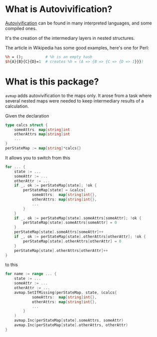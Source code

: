 # What is Autovivification?

[Autovivification](https://en.wikipedia.org/wiki/Autovivification) can be found in many interpreted languages, and some compiled ones.

It's the creation of the intermediary layers in nested structures.

The article in Wikipedia has some good examples, here's one for Perl:

```perl
%h = ();          # %h is an empty hash
$h{A}{B}{C}{D}=1  # creates %h = (A => {B => {C => {D => 1}}})
```

# What is this package?

`avmap` adds autovivification to the maps only. It arose from a task where several nested maps were needed
to keep intermediary results of a calculation.

Given the declaration

```go
type calcs struct {
    someAttrs  map[string]int
    otherAttrs map[string]int
    ...
}
perStateMap := map[string]*calcs{}
```

It allows you to switch from this

```go
for ... {
    state := ...
    someAttr := ...
    otherAttr := ...
    if _, ok := perStateMap[state]; !ok {
        perStateMap[state] = &calcs{
            someAttrs:  map[string]int{},
            otherAttrs: map[string]int{},
            ...
        }
    }
    if _, ok := perStateMap[state].someAttrs[someAttr]; !ok {
        perStateMap[state].someAttrs[someAttr] = 0
    }
    perStateMap[state].someAttrs[someAttr]++
    if _, ok := perStateMap[state].otherAttrs[otherAttr]; !ok {
        perStateMap[state].otherAttrs[otherAttr] = 0
    }
    perStateMap[state].otherAttrs[otherAttr]++
}
```

to this

```go
for name := range ... {
    state := ...
    someAttr := ...
    otherAttr := ...
    avmap.SetIfMissing(perStateMap, state, &calcs{
            someAttrs:  map[string]int{},
            otherAttrs: map[string]int{},
            ...
        }
    )
    avmap.Inc(perStateMap[state].someAttrs, someAttr)
    avmap.Inc(perStateMap[state].otherAttrs, otherAttr)
}
```
